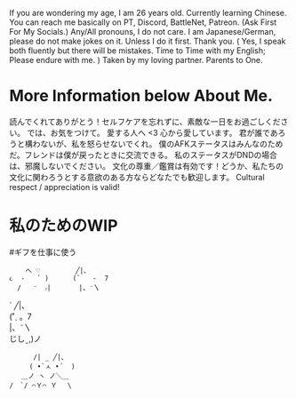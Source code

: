  If you are wondering my age, I am 26 years old. 
 Currently learning Chinese.
 You can reach me basically on PT, Discord, BattleNet, Patreon. (Ask First For My Socials.)
 Any/All pronouns, I do not care. 
 I am Japanese/German, please do not make jokes on it. Unless I do it first. Thank you. 
 ( Yes, I speak both fluently but there will be mistakes. Time to Time with my English; Please endure with me. )
 Taken by my loving partner.
 Parents to One.

# More Information below About Me. 

 読んでくれてありがとう！セルフケアを忘れずに、素敵な一日をお過ごしください。
 では、お気をつけて。
 愛する人へ <3 心から愛しています。
 君が誰であろうと構わないが、私を怒らせないでくれ。
 僕のAFKステータスはみんなのためだ。フレンドは僕が戻ったときに交流できる。
  私のステータスがDNDの場合は、邪魔しないでください。
 文化の尊重／鑑賞は有効です！どうか、私たちの文化に関わろうとする意欲のある方ならどなたでも歓迎します。
 Cultural respect / appreciation is valid! 


# 私のためのWIP
#ギフを仕事に使う 

        へ ♡         ╱|、
    ૮  -   ՛ )      (`   -  7
      /   ⁻  ៸|       |、⁻〵


              
 `                 ╱|、                   
                (˚ˎ 。7  
                 |、˜〵          
                じしˍ,)ノ                


          /| _ ╱|、  
         ( •̀ㅅ •́  )
       ＿ノ ヽ ノ＼＿ 
    /　`/ ⌒Ｙ⌒ Ｙ　 \

<!---
KissYourDad/KissYourDad is a ✨ special ✨ repository because its `README.md` (this file) appears on your GitHub profile.
You can click the Preview link to take a look at your changes.
--->
